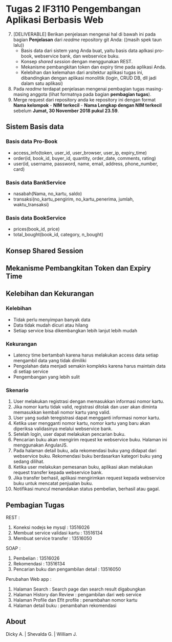 # Tugas 2 IF3110 Pengembangan Aplikasi Berbasis Web 

7. [DELIVERABLE] Berikan penjelasan mengenai hal di bawah ini pada bagian **Penjelasan** dari *readme* repository git Anda: ((masih spek taun lalu))
    - Basis data dari sistem yang Anda buat, yaitu basis data aplkasi pro-book, webservice bank, dan webservice buku.
    - Konsep *shared session* dengan menggunakan REST.
    - Mekanisme pembangkitan token dan expiry time pada aplikasi Anda.
    - Kelebihan dan kelemahan dari arsitektur aplikasi tugas ini, dibandingkan dengan aplikasi monolitik (login, CRUD DB, dll jadi dalam satu aplikasi)
8. Pada *readme* terdapat penjelasan mengenai pembagian tugas masing-masing anggota (lihat formatnya pada bagian **pembagian tugas**).
9. Merge request dari repository anda ke repository ini dengan format **Nama kelompok** - **NIM terkecil** - **Nama Lengkap dengan NIM terkecil** sebelum **Jumat, 30 November 2018 pukul 23.59**.

## Sistem Basis data
### Basis data Pro-Book
- access_info(token, user_id, user_browser, user_ip, expiry_time)
- order(id, book_id, buyer_id, quantity, order_date, comments, rating)
- user(id, username, password, name, email, address, phone_number, card)
### Basis data BankService
- nasabah(Nama, no_kartu, saldo)
- transaksi(no_kartu_pengirim, no_kartu_penerima, jumlah, waktu_transaksi)
### Basis data BookService
- prices(book_id, price)
- total_bought(book_id, category, n_bought)

## Konsep Shared Session

## Mekanisme Pembangkitan Token dan Expiry Time

## Kelebihan dan Kekurangan
### Kelebihan
- Tidak perlu menyimpan banyak data
- Data tidak mudah dicuri atau hilang
- Setiap service bisa dikembangkan lebih lanjut lebih mudah

### Kekurangan
- Latency time bertambah karena harus melakukan access data setiap mengambil data yang tidak dimiliki
- Pengolahan data menjadi semakin kompleks karena harus maintain data di setiap service
- Pengembangan yang lebih sulit

### Skenario

1. User melakukan registrasi dengan memasukkan informasi nomor kartu.
2. Jika nomor kartu tidak valid, registrasi ditolak dan user akan diminta memasukkan kembali nomor kartu yang valid.
3. User yang sudah teregistrasi dapat mengganti informasi nomor kartu.
4. Ketika user mengganti nomor kartu, nomor kartu yang baru akan diperiksa validasinya melalui webservice bank.
5. Setelah login, user dapat melakukan pencarian buku.
6. Pencarian buku akan mengirim request ke webservice buku. Halaman ini menggunakan AngularJS.
7. Pada halaman detail buku, ada rekomendasi buku yang didapat dari webservice buku. Rekomendasi buku berdasarkan kategori buku yang sedang dilihat.
8. Ketika user melakukan pemesanan buku, aplikasi akan melakukan request transfer kepada webservice bank.
9. Jika transfer berhasil, aplikasi mengirimkan request kepada webservice buku untuk mencatat penjualan buku.
10. Notifikasi muncul menandakan status pembelian, berhasil atau gagal.

## Pembagian Tugas
REST :
1. Koneksi nodejs ke mysql : 13516026
2. Membuat service validasi kartu : 13516134
3. Membuat service transfer : 13516050

SOAP :
1. Pembelian : 13516026
2. Rekomendasi : 13516134
3. Pencarian buku dan pengambilan detail : 13516050

Perubahan Web app :
1. Halaman Search : Search page dan search result digabungkan 
2. Halaman History dan Review : pengambilan dari web service
3. Halaman Profile dan Efit profile : penambahan nomor kartu
4. Halaman detail buku : penambahan rekomendasi

## About

Dicky A. | Shevalda G. | William J.

